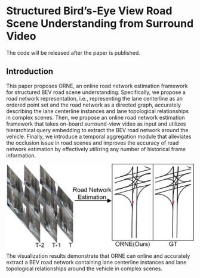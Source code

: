 # Structured Bird’s-Eye View Road Scene Understanding from Surround Video

The code will be released after the paper is published.

## Introduction
This paper proposes ORNE, an online road network estimation framework for structured BEV road scene understanding. Specifically, we propose a road network representation, i.e., representing the lane centerline as an ordered point set and the road network as a directed graph, accurately describing the lane centerline instances and lane topological relationships in complex scenes. Then, we propose an online road network estimation framework that takes on-board surround-view video as input and utilizes hierarchical query embedding to extract the BEV road network around the vehicle. Finally, we introduce a temporal aggregation module that alleviates the occlusion issue in road scenes and improves the accuracy of road network estimation by effectively utilizing any number of historical frame information.

![image](https://github.com/jiapeng345/ORNE/blob/main/images/Fig1.jpg)
The visualization results demonstrate that ORNE can online and accurately extract a BEV road network containing lane centerline instances and lane topological relationships around the vehicle in complex scenes.



